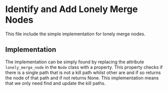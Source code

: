 # Identify and Add Lonely Merge Nodes 
This file include the simple implementation for lonely merge nodes.

## Implementation
The implementation can be simply found by replacing the attribute `lonely_merge_node` in the `Node` class with a property. This property checks if there is a single path that is not a kill path whilst other are and if so returns the node of that path and if not returns None. This implementation means that we only need find and update the kill paths.

